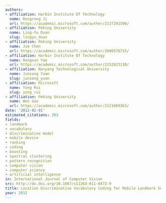 ```yaml
---
authors:
- affiliation: Harbin Institute Of Technology
  name: Rongrong Ji
  url: https://academic.microsoft.com/author/2137291500/
- affiliation: Peking University
  name: Ling-Yu Duan
  slug: lingyu_duan
- affiliation: Peking University
  name: Jie Chen
  url: https://academic.microsoft.com/author/2606576715/
- affiliation: Harbin Institute Of Technology
  name: Hongxun Yao
  url: https://academic.microsoft.com/author/2152823110/
- affiliation: Nanyang Technological University
  name: Junsong Yuan
  slug: junsong_yuan
- affiliation: Microsoft
  name: Yong Rui
  slug: yong_rui
- affiliation: Peking University
  name: Wen Gao
  url: https://academic.microsoft.com/author/2121069363/
date: '2012-02-01'
estimated_citations: 203
fields:
- landmark
- vocabulary
- discriminative model
- mobile device
- ranking
- coding
- boosting
- spectral clustering
- pattern recognition
- computer vision
- computer science
- artificial intelligence
in: International Journal of Computer Vision
src: http://dx.doi.org/10.1007/s11263-011-0472-9
title: Location Discriminative Vocabulary Coding for Mobile Landmark Search
year: 2012
---
```

